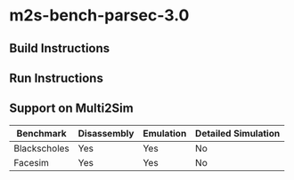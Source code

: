 # m2s-bench-parsec-3.0

## Build Instructions

## Run Instructions

## Support on Multi2Sim
| Benchmark        | Disassembly | Emulation | Detailed Simulation |
|------------------|-------------|-----------|---------------------|
| Blackscholes     | Yes         | Yes       | No                  |
| Facesim          | Yes         | Yes       | No                  |
